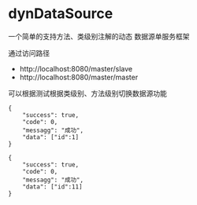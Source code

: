 # dynDataSource
一个简单的支持方法、类级别注解的动态 数据源单服务框架

通过访问路径


* http://localhost:8080/master/slave
* http://localhost:8080/master/master


可以根据测试根据类级别、方法级别切换数据源功能
```
{
    "success": true,
    "code": 0,
    "messagg": "成功",
    "data": ["id":1]
}
```


```
{
    "success": true,
    "code": 0,
    "messagg": "成功",
    "data": ["id":11]
}
```
